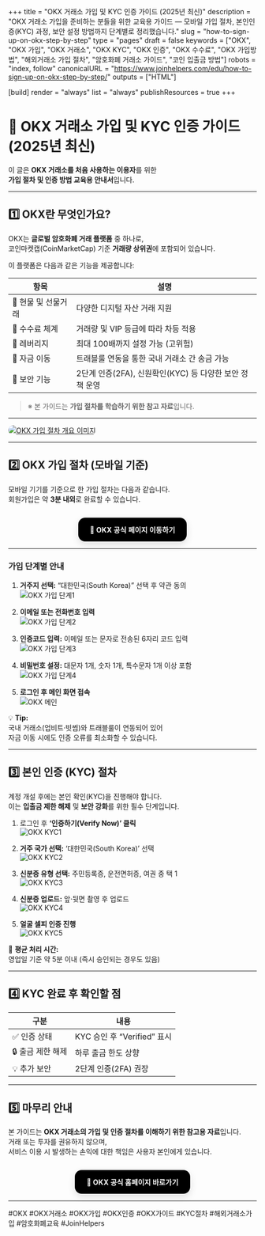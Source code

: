 +++
title = "OKX 거래소 가입 및 KYC 인증 가이드 (2025년 최신)"
description = "OKX 거래소 가입을 준비하는 분들을 위한 교육용 가이드 — 모바일 가입 절차, 본인인증(KYC) 과정, 보안 설정 방법까지 단계별로 정리했습니다."
slug = "how-to-sign-up-on-okx-step-by-step"
type = "pages"
draft = false
keywords = ["OKX", "OKX 가입", "OKX 거래소", "OKX KYC", "OKX 인증", "OKX 수수료", "OKX 가입방법", "해외거래소 가입 절차", "암호화폐 거래소 가이드", "코인 입출금 방법"]
robots = "index, follow"
canonicalURL = "https://www.joinhelpers.com/edu/how-to-sign-up-on-okx-step-by-step/"
outputs = ["HTML"]

[build]
  render = "always"
  list = "always"
  publishResources = true
+++

# 🧭 OKX 거래소 가입 및 KYC 인증 가이드 (2025년 최신)

이 글은 **OKX 거래소를 처음 사용하는 이용자**를 위한  
**가입 절차 및 인증 방법 교육용 안내서**입니다.  

---

## 1️⃣ OKX란 무엇인가요?

OKX는 **글로벌 암호화폐 거래 플랫폼** 중 하나로,  
코인마켓캡(CoinMarketCap) 기준 **거래량 상위권**에 포함되어 있습니다.  

이 플랫폼은 다음과 같은 기능을 제공합니다:

| 항목 | 설명 |
|------|------|
| 🔹 현물 및 선물거래 | 다양한 디지털 자산 거래 지원 |
| 🔹 수수료 체계 | 거래량 및 VIP 등급에 따라 차등 적용 |
| 🔹 레버리지 | 최대 100배까지 설정 가능 (고위험) |
| 🔹 자금 이동 | 트래블룰 연동을 통한 국내 거래소 간 송금 가능 |
| 🔹 보안 기능 | 2단계 인증(2FA), 신원확인(KYC) 등 다양한 보안 정책 운영 |

> ※ 본 가이드는 **가입 절차를 학습하기 위한 참고 자료**입니다.

---

<a href="https://www.okx.com/join/94891319"
   target="_blank"
   rel="noopener nofollow sponsored">
  <img src="/images/join-okx/index.png" alt="OKX 가입 절차 개요 이미지" style="max-width:100%; border-radius:12px;">
</a>

---

## 2️⃣ OKX 가입 절차 (모바일 기준)

모바일 기기를 기준으로 한 가입 절차는 다음과 같습니다.  
회원가입은 약 **3분 내외**로 완료할 수 있습니다.

<div align="center">
<div class="okx-cta">
  <a href="https://www.okx.com/join/94891319"
     class="okx-btn"
     target="_blank"
     rel="noopener nofollow sponsored">
    🖤 OKX 공식 페이지 이동하기
  </a>
</div>
</div>

---

### 가입 단계별 안내

1. **거주지 선택:** “대한민국(South Korea)” 선택 후 약관 동의  
   ![OKX 가입 단계1](/images/join-okx/모바일_oxk_가입방법1.jpg)

2. **이메일 또는 전화번호 입력**  
   ![OKX 가입 단계2](/images/join-okx/모바일_oxk_가입방법2.jpg)

3. **인증코드 입력:** 이메일 또는 문자로 전송된 6자리 코드 입력  
   ![OKX 가입 단계3](/images/join-okx/모바일_oxk_가입방법3.jpg)

4. **비밀번호 설정:** 대문자 1개, 숫자 1개, 특수문자 1개 이상 포함  
   ![OKX 가입 단계4](/images/join-okx/모바일_oxk_가입방법4.jpg)

5. **로그인 후 메인 화면 접속**  
   ![OKX 메인](/images/join-okx/5.jpg)

💡 **Tip:**  
국내 거래소(업비트·빗썸)와 트래블룰이 연동되어 있어  
자금 이동 시에도 인증 오류를 최소화할 수 있습니다.

---

## 3️⃣ 본인 인증 (KYC) 절차

계정 개설 후에는 본인 확인(KYC)을 진행해야 합니다.  
이는 **입출금 제한 해제** 및 **보안 강화**를 위한 필수 단계입니다.

1. 로그인 후 **‘인증하기(Verify Now)’ 클릭**  
   ![OKX KYC1](/images/join-okx/okx_KYC-Photoroom1.png)

2. **거주 국가 선택:** ‘대한민국(South Korea)’ 선택  
   ![OKX KYC2](/images/join-okx/okx_KYC-Photoroom2.png)

3. **신분증 유형 선택:** 주민등록증, 운전면허증, 여권 중 택 1  
   ![OKX KYC3](/images/join-okx/okx_KYC-Photoroom3.png)

4. **신분증 업로드:** 앞·뒷면 촬영 후 업로드  
   ![OKX KYC4](/images/join-okx/okx_KYC-Photoroom4.png)

5. **얼굴 셀피 인증 진행**  
   ![OKX KYC5](/images/join-okx/okx_KYC-Photoroom5.png)

📌 **평균 처리 시간:**  
영업일 기준 약 5분 이내 (즉시 승인되는 경우도 있음)

---

## 4️⃣ KYC 완료 후 확인할 점

| 구분 | 내용 |
|------|------|
| ✅ 인증 상태 | KYC 승인 후 “Verified” 표시 |
| 🔒 출금 제한 해제 | 하루 출금 한도 상향 |
| 💡 추가 보안 | 2단계 인증(2FA) 권장 |

---

## 5️⃣ 마무리 안내

본 가이드는 **OKX 거래소의 가입 및 인증 절차를 이해하기 위한 참고용 자료**입니다.  
거래 또는 투자를 권유하지 않으며,  
서비스 이용 시 발생하는 손익에 대한 책임은 사용자 본인에게 있습니다.

<div align="center">
<div class="okx-cta">
  <a href="https://www.okx.com/join/94891319"
     class="okx-btn"
     target="_blank"
     rel="noopener nofollow sponsored">
    🖤 OKX 공식 홈페이지 바로가기
  </a>
</div>
</div>

---

#OKX #OKX거래소 #OKX가입 #OKX인증 #OKX가이드 #KYC절차 #해외거래소가입 #암호화폐교육 #JoinHelpers

<style>
.okx-cta{
  display:flex; justify-content:center; align-items:center;
  margin: 28px 0 14px;
}
.okx-btn{
  display:inline-block;
  background:#000;
  color:#fff;
  font-weight:700;
  letter-spacing:0.2px;
  padding:14px 24px;
  border-radius:14px;
  text-decoration:none;
  box-shadow:0 6px 16px rgba(0,0,0,.12);
  transition:transform .08s ease, box-shadow .2s ease, opacity .2s ease;
}
.okx-btn:hover{
  transform:translateY(-1px);
  box-shadow:0 10px 24px rgba(0,0,0,.18);
  opacity:.98;
}
.okx-btn:active{
  transform:translateY(0);
  box-shadow:0 4px 12px rgba(0,0,0,.12);
}
@media (max-width: 520px){
  .okx-btn{ width:100%; text-align:center; }
}
@media (prefers-color-scheme: dark){
  .okx-btn{ background:#0a0a0a; color:#fff; }
}
</style>
